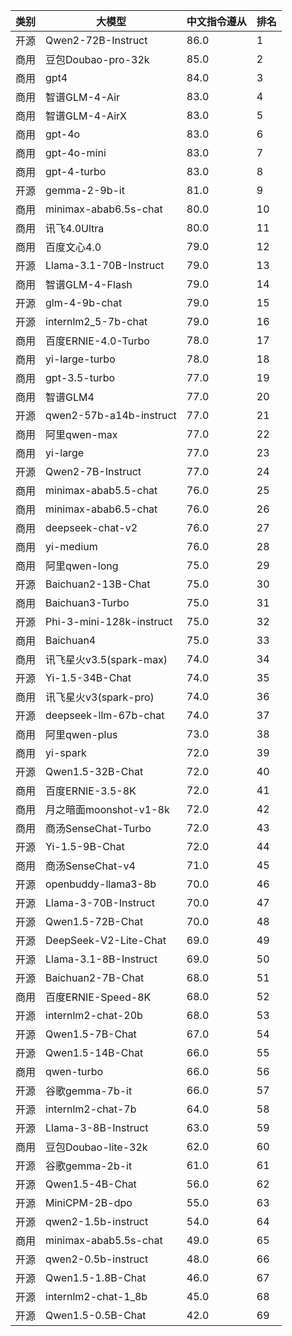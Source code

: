 
| 类别 | 大模型                         | 中文指令遵从 | 排名 |
|-----|------------------------------|---------|----|
|开源|Qwen2-72B-Instruct|86.0|1|
|商用|豆包Doubao-pro-32k|85.0|2|
|商用|gpt4|84.0|3|
|商用|智谱GLM-4-Air|83.0|4|
|商用|智谱GLM-4-AirX|83.0|5|
|商用|gpt-4o|83.0|6|
|商用|gpt-4o-mini|83.0|7|
|商用|gpt-4-turbo|83.0|8|
|开源|gemma-2-9b-it|81.0|9|
|商用|minimax-abab6.5s-chat|80.0|10|
|商用|讯飞4.0Ultra|80.0|11|
|商用|百度文心4.0|79.0|12|
|开源|Llama-3.1-70B-Instruct|79.0|13|
|商用|智谱GLM-4-Flash|79.0|14|
|开源|glm-4-9b-chat|79.0|15|
|开源|internlm2_5-7b-chat|79.0|16|
|商用|百度ERNIE-4.0-Turbo|78.0|17|
|商用|yi-large-turbo|78.0|18|
|商用|gpt-3.5-turbo|77.0|19|
|商用|智谱GLM4|77.0|20|
|开源|qwen2-57b-a14b-instruct|77.0|21|
|商用|阿里qwen-max|77.0|22|
|商用|yi-large|77.0|23|
|开源|Qwen2-7B-Instruct|77.0|24|
|商用|minimax-abab5.5-chat|76.0|25|
|商用|minimax-abab6.5-chat|76.0|26|
|商用|deepseek-chat-v2|76.0|27|
|商用|yi-medium|76.0|28|
|商用|阿里qwen-long|75.0|29|
|开源|Baichuan2-13B-Chat|75.0|30|
|商用|Baichuan3-Turbo|75.0|31|
|开源|Phi-3-mini-128k-instruct|75.0|32|
|商用|Baichuan4|75.0|33|
|商用|讯飞星火v3.5(spark-max)|74.0|34|
|开源|Yi-1.5-34B-Chat|74.0|35|
|商用|讯飞星火v3(spark-pro)|74.0|36|
|开源|deepseek-llm-67b-chat|74.0|37|
|商用|阿里qwen-plus|73.0|38|
|商用|yi-spark|72.0|39|
|开源|Qwen1.5-32B-Chat|72.0|40|
|商用|百度ERNIE-3.5-8K|72.0|41|
|商用|月之暗面moonshot-v1-8k|72.0|42|
|商用|商汤SenseChat-Turbo|72.0|43|
|开源|Yi-1.5-9B-Chat|72.0|44|
|商用|商汤SenseChat-v4|71.0|45|
|开源|openbuddy-llama3-8b|70.0|46|
|开源|Llama-3-70B-Instruct|70.0|47|
|开源|Qwen1.5-72B-Chat|70.0|48|
|开源|DeepSeek-V2-Lite-Chat|69.0|49|
|开源|Llama-3.1-8B-Instruct|69.0|50|
|开源|Baichuan2-7B-Chat|68.0|51|
|商用|百度ERNIE-Speed-8K|68.0|52|
|开源|internlm2-chat-20b|68.0|53|
|开源|Qwen1.5-7B-Chat|67.0|54|
|开源|Qwen1.5-14B-Chat|66.0|55|
|商用|qwen-turbo|66.0|56|
|开源|谷歌gemma-7b-it|66.0|57|
|开源|internlm2-chat-7b|64.0|58|
|开源|Llama-3-8B-Instruct|63.0|59|
|商用|豆包Doubao-lite-32k|62.0|60|
|开源|谷歌gemma-2b-it|61.0|61|
|开源|Qwen1.5-4B-Chat|56.0|62|
|开源|MiniCPM-2B-dpo|55.0|63|
|开源|qwen2-1.5b-instruct|54.0|64|
|商用|minimax-abab5.5s-chat|49.0|65|
|开源|qwen2-0.5b-instruct|48.0|66|
|开源|Qwen1.5-1.8B-Chat|46.0|67|
|开源|internlm2-chat-1_8b|45.0|68|
|开源|Qwen1.5-0.5B-Chat|42.0|69|

